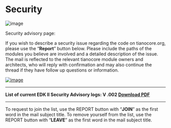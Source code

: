 Security
========

![image](http://www.tianocore.org/images/SecurityPix.JPG)

Security advisory page:

If you wish to describe a security issue regarding the code on tianocore.org, please use the “**Report**” button below. Please include the paths of the modules you believe are involved and a detailed description of the issue. The mail is reflected to the relevant tianocore module owners and architects, who will reply with confirmation and may also continue the thread if they have follow up questions or information.

[![image](http://www.tianocore.org/images/Report-button2.jpg)](mailto:tianocore-security@lists.sourceforge.net?subject=Tianocore%20Security%20Report%20Message)

* * * * *

**List of current EDK II Security Advisory logs: V .002 [Download PDF](http://sourceforge.net/projects/edk2/files/Security_Advisory/EDK%20II%20Security%20Advisory%20Log%20002.pdf/download)**

* * * * *

To request to join the list, use the REPORT button with “**JOIN**” as the first word in the mail subject title. To remove yourself from the list, use the REPORT button with “**LEAVE**” as the first word in the mail subject title.